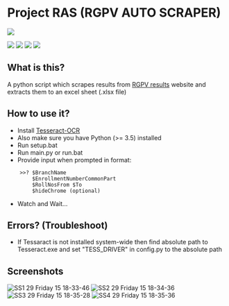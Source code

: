 # Project RAS (RGPV AUTO SCRAPER) 
![](https://img.shields.io/badge/semester-project-blueviolet) 

![](https://img.shields.io/tokei/lines/github/kushaagr/RGPV_AUTO_SCRAP)
![](https://img.shields.io/github/directory-file-count/kushaagr/RGPV_AUTO_SCRAP)
![](https://img.shields.io/github/languages/code-size/kushaagr/RGPV_AUTO_SCRAP)
![](https://img.shields.io/github/repo-size/kushaagr/RGPV_AUTO_SCRAP)

## What is this?
A python script which scrapes results from [RGPV results](http://result.rgpv.ac.in/Result/ProgramSelect.aspx) website and extracts them to an excel sheet (.xlsx file)

## How to use it?
- Install [Tesseract-OCR](https://github.com/UB-Mannheim/tesseract/wiki)
- Also make sure you have Python (>= 3.5) installed
- Run setup.bat
- Run main.py or run.bat
- Provide input when prompted in format:  

```
    >>? $BranchName 
        $EnrollmentNumberCommonPart 
        $RollNosFrom $To
        $hideChrome (optional)
```

- Watch and Wait...

## Errors? (Troubleshoot)
- If Tessaract is not installed system-wide then find absolute path to Tesseract.exe and set "TESS_DRIVER" in config.py to the absolute path

## Screenshots
![SS1 29 Friday 15 18-33-46](https://user-images.githubusercontent.com/68564934/179230924-32ecdd4a-d499-40ee-86f7-fb19d3157a63.png)
![SS2 29 Friday 15 18-34-36](https://user-images.githubusercontent.com/68564934/179231051-be61e249-6178-4e52-a7dc-e26e642a404d.png)
![SS3 29 Friday 15 18-35-28](https://user-images.githubusercontent.com/68564934/179231060-0374ed1a-d376-40b6-89c3-ef61078b7cf8.png)
![SS4 29 Friday 15 18-35-36](https://user-images.githubusercontent.com/68564934/179231069-a20b4df3-f14e-4603-ae10-a2d75909a24d.png)
